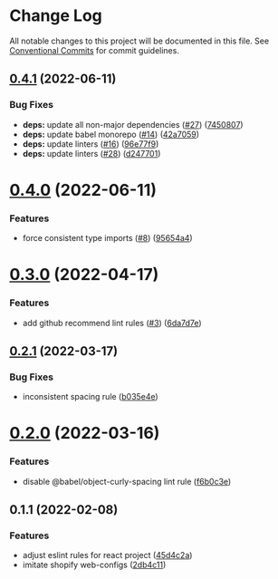 # Change Log

All notable changes to this project will be documented in this file.
See [Conventional Commits](https://conventionalcommits.org) for commit guidelines.

## [0.4.1](https://github.com/thundermiracle/web-configs/compare/@web-configs/eslint-plugin@0.4.0...@web-configs/eslint-plugin@0.4.1) (2022-06-11)


### Bug Fixes

* **deps:** update all non-major dependencies ([#27](https://github.com/thundermiracle/web-configs/issues/27)) ([7450807](https://github.com/thundermiracle/web-configs/commit/745080797c260ab9d4da8651a5eb2f0e4bff5878))
* **deps:** update babel monorepo ([#14](https://github.com/thundermiracle/web-configs/issues/14)) ([42a7059](https://github.com/thundermiracle/web-configs/commit/42a70591a26d7a5c770c687628e61a61b8b09254))
* **deps:** update linters ([#16](https://github.com/thundermiracle/web-configs/issues/16)) ([96e77f9](https://github.com/thundermiracle/web-configs/commit/96e77f9816003f94ee43b500853b0cbd15176dcb))
* **deps:** update linters ([#28](https://github.com/thundermiracle/web-configs/issues/28)) ([d247701](https://github.com/thundermiracle/web-configs/commit/d247701f6925a708be3869feca1f3d2246d37484))





# [0.4.0](https://github.com/thundermiracle/web-configs/compare/@web-configs/eslint-plugin@0.3.0...@web-configs/eslint-plugin@0.4.0) (2022-06-11)


### Features

* force consistent type imports ([#8](https://github.com/thundermiracle/web-configs/issues/8)) ([95654a4](https://github.com/thundermiracle/web-configs/commit/95654a49b4a51041836a04e3ed7cba1b39410782))





# [0.3.0](https://github.com/thundermiracle/web-configs/compare/@web-configs/eslint-plugin@0.2.1...@web-configs/eslint-plugin@0.3.0) (2022-04-17)


### Features

* add github recommend lint rules ([#3](https://github.com/thundermiracle/web-configs/issues/3)) ([6da7d7e](https://github.com/thundermiracle/web-configs/commit/6da7d7ead4ee3d284c649a0c81f7b8f193581a68))





## [0.2.1](https://github.com/thundermiracle/web-configs/compare/@web-configs/eslint-plugin@0.2.0...@web-configs/eslint-plugin@0.2.1) (2022-03-17)


### Bug Fixes

* inconsistent spacing rule ([b035e4e](https://github.com/thundermiracle/web-configs/commit/b035e4eea93da58f6aa088b485aba9e466b5acd9))





# [0.2.0](https://github.com/thundermiracle/web-configs/compare/@web-configs/eslint-plugin@0.1.1...@web-configs/eslint-plugin@0.2.0) (2022-03-16)


### Features

* disable @babel/object-curly-spacing lint rule ([f6b0c3e](https://github.com/thundermiracle/web-configs/commit/f6b0c3e88c902970d6d9a7ed42cb9e27f685fe72))





## 0.1.1 (2022-02-08)


### Features

* adjust eslint rules for react project ([45d4c2a](https://github.com/thundermiracle/web-configs/commit/45d4c2aa14b8670f9b0bc3c71930234234486afa))
* imitate shopify web-configs ([2db4c11](https://github.com/thundermiracle/web-configs/commit/2db4c11951096e2e9957c892682af9f1804598fe))
